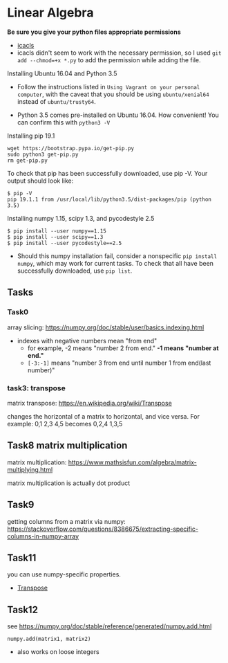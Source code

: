 # Linear Algebra

**Be sure you give your python files appropriate permissions**

 * [icacls](https://learn.microsoft.com/en-us/windows-server/administration/windows-commands/icacls)
 * icacls didn't seem to work with the necessary permission, so I used `git add --chmod=+x *.py` to add the permission while adding the file.

Installing Ubuntu 16.04 and Python 3.5

* Follow the instructions listed in `Using Vagrant on your personal computer`, with the caveat that you should be using `ubuntu/xenial64` instead of `ubuntu/trusty64`.

* Python 3.5 comes pre-installed on Ubuntu 16.04. How convenient! You can confirm this with `python3 -V`

Installing pip 19.1

    wget https://bootstrap.pypa.io/get-pip.py
    sudo python3 get-pip.py
    rm get-pip.py

To check that pip has been successfully downloaded, use pip -V. Your output should look like:

    $ pip -V
    pip 19.1.1 from /usr/local/lib/python3.5/dist-packages/pip (python 3.5)

Installing numpy 1.15, scipy 1.3, and pycodestyle 2.5

    $ pip install --user numpy==1.15
    $ pip install --user scipy==1.3
    $ pip install --user pycodestyle==2.5

* Should this numpy installation fail, consider a nonspecific `pip install numpy`, which may work for current tasks.
To check that all have been successfully downloaded, use `pip list`.


## Tasks

### Task0

array slicing: https://numpy.org/doc/stable/user/basics.indexing.html

* indexes with negative numbers mean "from end"
  * for example, -2 means "number 2 from end." **-1 means "number at end."**
  * `[-3:-1]` means "number 3 from end until number 1 from end(last number)"

### task3: transpose

matrix transpose: https://en.wikipedia.org/wiki/Transpose

changes the horizontal of a matrix to horizontal, and vice versa.
For example:
    0,1
    2,3
    4,5
becomes
    0,2,4
    1,3,5

## Task8 matrix multiplication

matrix multiplication: https://www.mathsisfun.com/algebra/matrix-multiplying.html

matrix multiplication is actually dot product
## Task9

getting columns from a matrix via numpy: https://stackoverflow.com/questions/8386675/extracting-specific-columns-in-numpy-array

## Task11

you can use numpy-specific properties.

* [Transpose](https://numpy.org/doc/stable/reference/generated/numpy.matrix.T.html)

## Task12

see https://numpy.org/doc/stable/reference/generated/numpy.add.html

`numpy.add(matrix1, matrix2)`
* also works on loose integers
